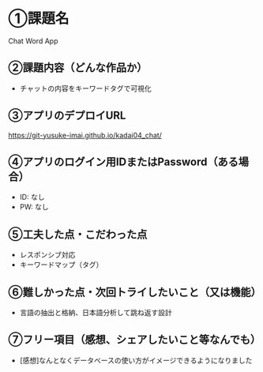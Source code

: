 # ①課題名
Chat Word App

## ②課題内容（どんな作品か）
- チャットの内容をキーワードタグで可視化

## ③アプリのデプロイURL
https://git-yusuke-imai.github.io/kadai04_chat/

## ④アプリのログイン用IDまたはPassword（ある場合）
- ID: なし
- PW: なし

## ⑤工夫した点・こだわった点
- レスポンシブ対応
- キーワードマップ（タグ）


## ⑥難しかった点・次回トライしたいこと（又は機能）
- 言語の抽出と格納、日本語分析して跳ね返す設計



## ⑦フリー項目（感想、シェアしたいこと等なんでも）
- [感想]なんとなくデータベースの使い方がイメージできるようになりました
